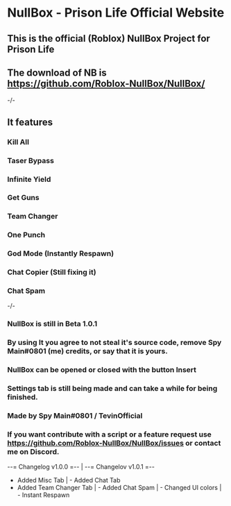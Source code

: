 # NullBox - Prison Life Official Website

## This is the official (Roblox) NullBox Project for Prison Life
## The download of NB is https://github.com/Roblox-NullBox/NullBox/
-\/-
## It features
### Kill All
### Taser Bypass
### Infinite Yield
### Get Guns
### Team Changer
### One Punch
### God Mode (Instantly Respawn)
### Chat Copier (Still fixing it)
### Chat Spam
-/\-
### NullBox is still in Beta 1.0.1
### By using It you agree to not steal it's source code, remove Spy Main#0801 (me) credits, or say that it is yours.
### NullBox can be opened or closed with the button Insert
### Settings tab is still being made and can take a while for being finished.
### Made by Spy Main#0801 / TevinOfficial
### If you want contribute with a script or a feature request use https://github.com/Roblox-NullBox/NullBox/issues or contact me on Discord.

--= Changelog v1.0.0 =-- | --= Changelov v1.0.1 =--
- Added Misc Tab         | - Added Chat Tab
- Added Team Changer Tab | - Added Chat Spam 
                         | - Changed UI colors 
                         | - Instant Respawn  
